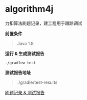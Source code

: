 # algorithm4j
力扣算法刷题记录，建工程用于跟踪调试

**前置条件**
> Java 1.8

**运行 & 生成测试报告**
```
./gradlew test
```

**测试报告地址**
> ./gradle/test-results

[刷题记录 & 测试报告](http://htmlpreview.github.io/?https://github.com/MrElepha/algorithm4j/blob/main/gradle/test-result/tests/test/classes/LeetCodeSolutionTest.html)
